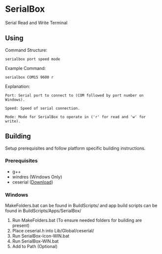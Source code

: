 # SerialBox

Serial Read and Write Terminal

## Using

Command Structure:

```
serialbox port speed mode
```

Example Command:

```
serialbox COM15 9600 r
```
Explanation:

```
Port: Serial port to connect to (COM followed by port number on Windows).
```

```
Speed: Speed of serial connection.
```

```
Mode: Mode for SerialBox to operate in ('r' for read and 'w' for write).
```

## Building

Setup prerequisites and follow platform specific building instructions.

### Prerequisites
- g++
-  windres (Windows Only)
-  ceserial ([Download](https://github.com/yan9a/serial/blob/ed8889851e4969496e0057a3d94b191e1a817613/ceserial.h))

### Windows
MakeFolders.bat can be found in BuildScripts/ and app build scripts can be found in BuildScripts/Apps/SerialBox/
1. Run MakeFolders.bat (To ensure needed folders for building are present)
2. Place ceserial.h into Lib/Global/ceserial/
3. Run SerialBox-Icon-WIN.bat
4. Run SerialBox-WIN.bat
5. Add to Path (Optional)